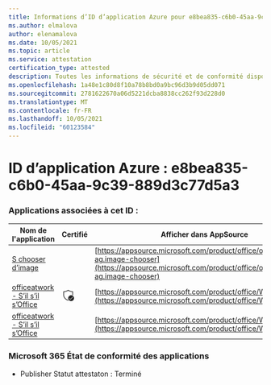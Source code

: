 ```yaml
---
title: Informations d’ID d’application Azure pour e8bea835-c6b0-45aa-9c39-889d3c77d5a3
ms.author: elmalova
author: elenamalova
ms.date: 10/05/2021
ms.topic: article
ms.service: attestation
certification_type: attested
description: Toutes les informations de sécurité et de conformité disponibles pour e8bea835-c6b0-45aa-9c39-889d3c77d5a3.
ms.openlocfilehash: 1a48e1c80d8f10a78b8bd0a9bc96d3b9d05dd071
ms.sourcegitcommit: 2781622670a06d5221dcba8838cc262f93d228d0
ms.translationtype: MT
ms.contentlocale: fr-FR
ms.lasthandoff: 10/05/2021
ms.locfileid: "60123584"
---
```

# <a name="azure-app-id-e8bea835-c6b0-45aa-9c39-889d3c77d5a3"></a>ID d’application Azure : e8bea835-c6b0-45aa-9c39-889d3c77d5a3


### <a name="apps-associated-with-this-id"></a>Applications associées à cet ID :
| **Nom de l'application** | **Certifié** | **Afficher dans AppSource** |
|--------------|---------------|-----------------------|
| [S chooser d’image](https://docs.microsoft.com/microsoft-365-app-certification/forward/officeatwork-ag.image-chooser) |  | [https://appsource.microsoft.com/product/office/officeatwork-ag.image-chooser](https://appsource.microsoft.com/product/office/officeatwork-ag.image-chooser) |
| [officeatwork - S’il s’il s’Office](https://docs.microsoft.com/microsoft-365-app-certification/forward/WA104380602) | <img alt="Certified application badge" src="../media/certified-badge.png" height="25" width="25" /> | [https://appsource.microsoft.com/product/office/WA104380602](https://appsource.microsoft.com/product/office/WA104380602) |
| [officeatwork - S’il s’il s’Office](https://docs.microsoft.com/microsoft-365-app-certification/forward/WA200002683) |  | [https://appsource.microsoft.com/product/office/WA200002683](https://appsource.microsoft.com/product/office/WA200002683) |

### <a name="microsoft-365-app-compliance-status"></a>Microsoft 365 État de conformité des applications
- Publisher Statut attestaton : Terminé
